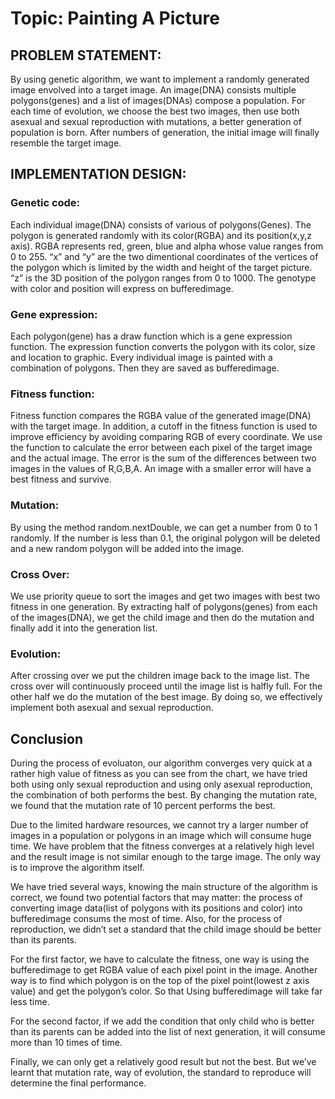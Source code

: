 # Topic: Painting A Picture

## PROBLEM STATEMENT:
By using genetic algorithm, we want to implement a randomly generated image envolved into a target image.
An image(DNA) consists multiple polygons(genes) and a list of images(DNAs) compose a population. For each time of evolution, we choose the best two images, then use both asexual and sexual reproduction with mutations, a better generation of population is born. After numbers of generation, the initial image will finally resemble the target image.


## IMPLEMENTATION DESIGN:
### Genetic code:
Each individual image(DNA) consists of various of polygons(Genes). The polygon is generated randomly with its color(RGBA) and its position(x,y,z axis). RGBA represents red, green, blue and alpha whose value ranges from 0 to 255. “x” and “y” are the two dimentional coordinates of the vertices of the polygon which is limited by the width and height of the target picture. “z” is the 3D position of the polygon ranges from 0 to 1000. The genotype with color and position will express on bufferedimage.


### Gene expression:
Each polygon(gene) has a draw function which is a gene expression function. The expression function converts the polygon with its color, size and location to graphic. Every individual image is painted with a combination of polygons. Then they are saved as bufferedimage.


### Fitness function:
Fitness function compares the RGBA value of the generated image(DNA) with the target image. In addition, a cutoff in the fitness function is used to improve efficiency by avoiding comparing RGB of every coordinate. We use the function to calculate the error between each pixel of the target image and the actual image. The error is the sum of the differences between two images in the values of R,G,B,A. An image with a smaller error will have a best fitness and survive.


### Mutation:
By using the method random.nextDouble, we can get a number from 0 to 1 randomly. If the number is less than 0.1, the original polygon will be deleted and a new random polygon will be added into the image.


### Cross Over:
We use priority queue to sort the images and get two images with best two fitness in one generation. By extracting half of polygons(genes) from each of the images(DNA), we get the child image and then do the mutation and finally add it into the generation list.


### Evolution:
After crossing over we put the children image back to the image list. The cross over will continuously proceed until the image list is halfly full. For the other half we do the mutation of the best image. By doing so, we effectively implement both asexual and sexual reproduction.


## Conclusion
During the process of evoluaton, our algorithm converges very quick at a rather high value of fitness as you can see from the chart, we have tried both using only sexual reproduction and using only asexual reproduction, the combination of both performs the best. By changing the mutation rate, we found that the mutation rate of 10 percent performs the best.


Due to the limited hardware resources, we cannot try a larger number of images in a population or polygons in an image which will consume huge time. We have problem that the fitness converges at a relatively high level and the result image is not similar enough to the targe image. The only way is to improve the algorithm itself.


We have tried several ways, knowing the main structure of the algorithm is correct, we found two potential factors that may matter: the process of converting image data(list of polygons with its positions and color) into bufferedimage consums the most of time. Also, for the process of reproduction, we didn’t set a standard that the child image should be better than its parents. 


For the first factor, we have to calculate the fitness, one way is using the bufferedimage to get RGBA value of each pixel point in the image. Another way is to find which polygon is on the top
of the pixel point(lowest z axis value) and get the polygon’s color. So that Using bufferedimage will take far less time.


For the second factor, if we add the condition that only child who is better than its parents can be added into the list of next generation, it will consume more than 10 times of time.


Finally, we can only get a relatively good result but not the best. But we’ve learnt that mutation rate, way of evolution, the standard to reproduce will determine the final performance.
